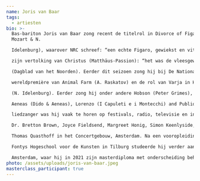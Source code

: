 ```yaml
---
name: Joris van Baar
tags:
  - artiesten
bio: >-
  Bas-bariton Joris van Baar zong recent de titelrol in Divorce of Figaro (W.A.
  Mozart & N.

  Idelenburg), waarover NRC schreef: “een echte Figaro, gewiekst en vitaal”. De pers roemde ook

  zijn vertolking van Christus (Matthäus-Passion): “het was de vleesgeworden kwetsbaarheid”

  (Dagblad van het Noorden). Eerder dit seizoen zong hij bij De Nationale Opera in de

  wereldpremière van Animal Farm (A. Raskatov) en de rol van Varja in Holland Opera's Kersentuin

  (N. Idelenburg). Eerder zong hij onder andere Hobson (Peter Grimes), Figaro (Le nozze di Figaro),

  Aeneas (Dido & Aeneas), Lorenzo (I Capuleti e i Montecchi) and Publio in La Clemenza di Tito. Als

  liedzanger was hij vaak te horen op festivals, radio, televisie en in masterclasses bij onder andere

  Dr. Bretton Brown, Joyce Fieldsend, Margreet Honig, Simon Keenlyside, Bejun Mehta en met

  Thomas Quasthoff in het Concertgebouw, Amsterdam. Na een vooropleiding muziektheater aan

  Fontys Hogeschool voor de Kunsten in Tilburg studeerde hij verder aan het Conservatorium van

  Amsterdam, waar hij in 2021 zijn masterdiploma met onderscheiding behaalde.
photo: /assets/uploads/joris-van-baar.jpeg
masterclass_participant: true
---
```

